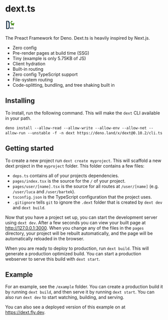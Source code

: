 # dext.ts

![logo](example/public/static/logo.png)

The Preact Framework for Deno. Dext.ts is heavily inspired by Next.js.

- Zero config
- Pre-render pages at build time (SSG)
- Tiny (example is only 5.75KB of JS)
- Client hydration
- Built-in routing
- Zero config TypeScript support
- File-system routing
- Code-splitting, bundling, and tree shaking built in

## Installing

To install, run the following command. This will make the `dext` CLI available
in your path.

```
deno install --allow-read --allow-write --allow-env --allow-net --allow-run --unstable -f -n dext https://deno.land/x/dext@0.10.2/cli.ts
```

## Getting started

To create a new project run `dext create myproject`. This will scaffold a new
dext project in the `myproject` folder. This folder contains a few files:

- `deps.ts` contains all of your projects dependencies.
- `pages/index.tsx` is the source for the `/` of your project.
- `pages/user/[name].tsx` is the source for all routes at `/user/[name]` (e.g.
  `/user/luca` and `/user/bartek`).
- `tsconfig.json` is the TypeScript configuration that the project uses.
- `.gitignore` tells `git` to ignore the `.dext` folder that is created by
  `dext dev` and `dext build`.

Now that you have a project set up, you can start the development server using
`dext dev`. After a few seconds you can view your built page at
http://127.0.0.1:3000. When you change any of the files in the `pages`
directory, your project will be rebuilt automatically, and the page will be
automatically reloaded in the browser.

When you are ready to deploy to production, run `dext build`. This will generate
a production optimized build. You can start a production webserver to serve this
build with `dext start`.

## Example

For an example, see the `/example` folder. You can create a production build it
by running `dext build`, and then serve it by running `dext start`. You can also
run `dext dev` to start watching, building, and serving.

You can also see a deployed version of this example on at https://dext.fly.dev.
